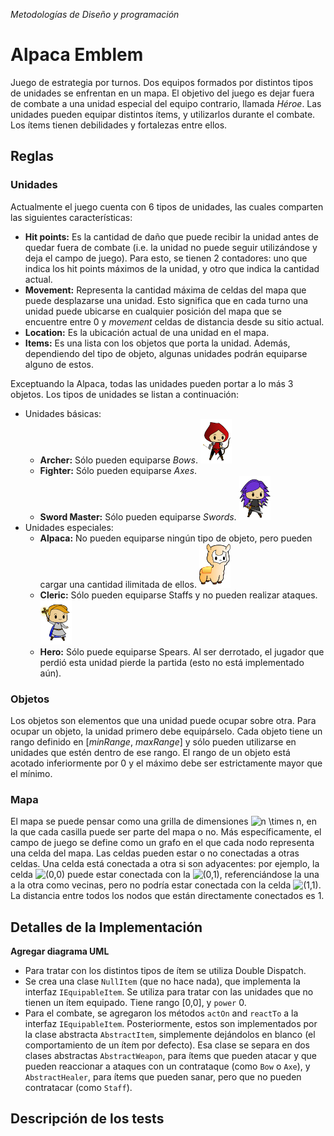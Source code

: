 *Metodologías de Diseño y programación*

# Alpaca Emblem

Juego de estrategia por turnos. Dos equipos formados por distintos tipos de unidades se enfrentan en un mapa. El objetivo del juego es dejar fuera de combate a una unidad especial del equipo contrario, llamada *Héroe*. Las unidades pueden equipar distintos ítems, y utilizarlos durante el combate. Los ítems tienen debilidades y fortalezas entre ellos.

## Reglas

### Unidades
Actualmente el juego cuenta con 6 tipos de unidades, las cuales comparten las siguientes características:
- **Hit points:** Es la cantidad de daño que puede recibir la unidad antes de quedar fuera de combate (i.e. la unidad no puede seguir utilizándose y deja el campo de juego). Para esto, se tienen 2 contadores: uno que indica
los hit points máximos de la unidad, y otro que indica la cantidad actual.
- **Movement:** Representa la cantidad máxima de celdas del mapa que puede desplazarse una unidad. Esto significa
que en cada turno una unidad puede ubicarse en cualquier posición del mapa que se encuentre entre 0
y *movement* celdas de distancia desde su sitio actual.
- **Location:** Es la ubicación actual de una unidad en el mapa.
- **Items:** Es una lista con los objetos que porta la unidad. Además, dependiendo del tipo de objeto, algunas unidades podrán equiparse alguno de estos.

Exceptuando la Alpaca, todas las unidades pueden portar a lo más 3 objetos.
Los tipos de unidades se listan a continuación:
- Unidades básicas:
  - **Archer:** Sólo pueden equiparse *Bows*.  <img src="images/archerEquipped.svg" title="Archer" width="50"/>
  - **Fighter:** Sólo pueden equiparse *Axes*. 
  - **Sword Master:** Sólo pueden equiparse *Swords*. <img src="images/swordMasterReady.svg" title="Sword Master" width="50"/>
- Unidades especiales:
  - **Alpaca:** No pueden equiparse ningún tipo de objeto, pero pueden cargar una cantidad ilimitada de ellos. <img src="images/alpaca.svg" title="Alpaca" width="50"/>
  - **Cleric:** Sólo pueden equiparse Staffs y no pueden realizar ataques. <img src="images/clericCombat.svg" title="Cleric" width="50"/>
  - **Hero:** Sólo puede equiparse Spears. Al ser derrotado, el jugador que perdió esta unidad pierde la partida (esto no está implementado aún).


### Objetos
Los objetos son elementos que una unidad puede ocupar sobre otra. Para ocupar un objeto, la unidad primero debe equipárselo. Cada objeto tiene un rango definido en [*minRange*, *maxRange*] y sólo pueden utilizarse en unidades que estén dentro de ese rango. El rango de un objeto está acotado inferiormente por 0 y el máximo debe ser estrictamente mayor que el mínimo.

### Mapa
El mapa se puede pensar como una grilla de dimensiones <img src="https://latex.codecogs.com/svg.latex?n&space;\times&space;n" title="n \times n" />, en la que cada casilla puede ser parte del mapa o no.
Más específicamente, el campo de juego se define como un grafo en el que cada nodo representa una celda del mapa. Las celdas pueden estar o no conectadas a otras celdas. Una celda está conectada a otra si son adyacentes: por ejemplo, la celda <img src="https://latex.codecogs.com/svg.latex?(0,0)" title="(0,0)" /> puede estar conectada con la <img src="https://latex.codecogs.com/svg.latex?(0,1)" title="(0,1)" />, referenciándose la una a la otra como vecinas, pero no podría estar conectada con la celda <img src="https://latex.codecogs.com/svg.latex?(1,1)" title="(1,1)" />.
La distancia entre todos los nodos que están directamente conectados es 1.

## Detalles de la Implementación

**Agregar diagrama UML**
- Para tratar con los distintos tipos de ítem se utiliza Double Dispatch.
- Se crea una clase <code>NullItem</code> (que no hace nada), que implementa la interfaz <code>IEquipableItem</code>. Se utiliza para tratar con las unidades que no tienen un ítem equipado. Tiene rango [0,0], y <code>power</code> 0.
- Para el combate, se agregaron los métodos <code>actOn</code> and <code>reactTo</code> a la interfaz <code>IEquipableItem</code>. Posteriormente, estos son implementados por la clase abstracta <code>AbstractItem</code>, simplemente dejándolos en blanco (el comportamiento de un ítem por defecto). Esa clase se separa en dos clases abstractas <code>AbstractWeapon</code>, para ítems que pueden atacar y que pueden reaccionar a ataques con un contrataque (como <code>Bow</code> o <code>Axe</code>), y <code>AbstractHealer</code>, para ítems que pueden sanar, pero que no pueden contratacar (como <code>Staff</code>).   

## Descripción de los tests

